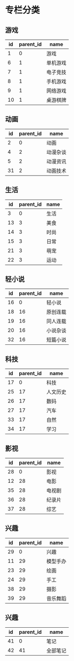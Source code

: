 # 专栏分类

## 游戏

| id  | parent_id | name |
|-----|-----------|------|
| 1   | 0         | 游戏   |
| 6   | 1         | 单机游戏 |
| 7   | 1         | 电子竞技 |
| 8   | 1         | 手机游戏 |
| 9   | 1         | 网络游戏 |
| 10  | 1         | 桌游棋牌 |

## 动画

| id  | parent_id | name |
|-----|-----------|------|
| 2   | 0         | 动画   |
| 4   | 2         | 动漫杂谈 |
| 5   | 2         | 动漫资讯 |
| 31  | 2         | 动画技术 |

## 生活

| id  | parent_id | name |
|-----|-----------|------|
| 3   | 0         | 生活   |
| 13  | 3         | 美食   |
| 14  | 3         | 时尚   |
| 15  | 3         | 日常   |
| 21  | 3         | 萌宠   |
| 22  | 3         | 运动   |

## 轻小说

| id  | parent_id | name |
|-----|-----------|------|
| 16  | 0         | 轻小说  |
| 18  | 16        | 原创连载 |
| 19  | 16        | 同人连载 |
| 20  | 16        | 小说杂谈 |
| 32  | 16        | 短篇小说 |

## 科技

| id  | parent_id | name |
|-----|-----------|------|
| 17  | 0         | 科技   |
| 25  | 17        | 人文历史 |
| 26  | 17        | 数码   |
| 27  | 17        | 汽车   |
| 33  | 17        | 自然   |
| 34  | 17        | 学习   |

## 影视

| id  | parent_id | name |
|-----|-----------|------|
| 28  | 0         | 影视   |
| 12  | 28        | 电影   |
| 35  | 28        | 电视剧  |
| 36  | 28        | 纪录片  |
| 37  | 28        | 综艺   |

## 兴趣

| id  | parent_id | name |
|-----|-----------|------|
| 29  | 0         | 兴趣   |
| 11  | 29        | 模型手办 |
| 23  | 29        | 绘画   |
| 24  | 29        | 手工   |
| 38  | 29        | 摄影   |
| 39  | 29        | 音乐舞蹈 |

## 兴趣

| id  | parent_id | name |
|-----|-----------|------|
| 41  | 0         | 笔记   |
| 42  | 41        | 全部笔记 |
